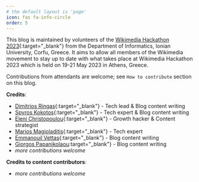 ```yaml
---
# the default layout is 'page'
icon: fas fa-info-circle
order: 5
---
```


This blog is maintained by volunteers of the [Wikimedia Hackathon 2023](https://www.mediawiki.org/wiki/Wikimedia_Hackathon_2023){:target="_blank"} from the Department of Informatics, Ionian University, Corfu, Greece.
It aims to allow all members of the Wikimedia movement to stay up to date with what takes place at Wikimedia Hackathon 2023 which is held on 19-21 May 2023 in Athens, Greece.

Contributions from attendants are welcome; see `How to contribute` section on this blog.

**Credits**:

+ [Dimitrios Ringas](https://github.com/riggas-ionio/){:target="_blank"} - Tech lead & Blog content writing
+ [Spyros Kokotos](https://github.com/Greekforce1821){:target="_blank"} - Tech expert & Blog content writing
+ [Eleni Christopoulou](https://github.com/hristope-ionio/){:target="_blank"} - Growth hacker & Content strategist
+ [Marios Magioladitis](https://github.com/p20magi){:target="_blank"} - Tech expert
+ [Emmanouil Vettas](https://github.com/Mnlsvt){:target="_blank"} - Blog content writing
+ [Giorgos Papanikolaou](https://github.com/p19papa4):target="_blank"} - Blog content writing
+ _more contributions welcome_


**Credits to content contributors**:
+ _more contributions welcome_
